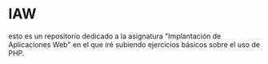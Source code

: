 # IAW 
esto es un repositorio dedicado a la asignatura "Implantación de Aplicaciones Web"
en el que iré subiendo ejercicios básicos sobre el uso de PHP.

